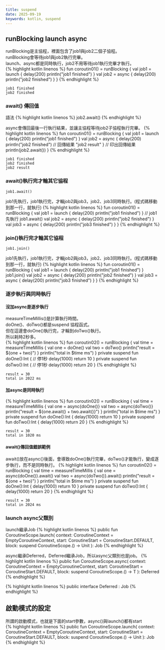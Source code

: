 ```yaml
---
title: suspend
date: 2025-09-19
keywords: kotlin, suspend
---
```

## runBlocking launch async
runBlocking是主協程，裡面包含了job1與job2二個子協程。<br>
runBlocking會等待job1與job2執行完畢。<br>
launch、async都是同時執行，job2不用等待job1執行完畢才執行。<br>
{% highlight kotlin linenos %}
  fun coroutin01() = runBlocking {
    val job1 = launch {
      delay(200)
      println("job1 finished")
    }
    val job2 = async {
      delay(200)
      println("job2 finished")
    }
  }
{% endhighlight %}
```
job1 finished
job2 finished
```

### await() 傳回值
語法
{% highlight kotlin linenos %}
job2.await()
{% endhighlight %}

async會傳回最後一行執行結果，並讓主協程等待job2子協程執行完畢。
{% highlight kotlin linenos %}
  fun coroutin01() = runBlocking {
    val job1 = launch {
      delay(200)
      println("job1 finished")
    }
    val job2 = async {
      delay(200)
      println("job2 finished")
      // 回傳結果
      "job2 result"
    }
    // 印出回傳結果
    println(job2.await())
  }
{% endhighlight %}
```
job1 finished
job2 finished
job2 result
```

### await()執行完才輪其它協程
```
job1.await()
```
job1先執行，job1執行完，才輪job2與job3，job2、job3同時執行。(程式碼移動到那一行，就執行)
{% highlight kotlin linenos %}
  fun coroutin01() = runBlocking {
    val job1 = launch {
      delay(200)
      println("job1 finished")
    }
    // job1 先執行
    job1.await()
    val job2 = async {
      delay(200)
      println("job2 finished")
    }
    val job3 = async {
      delay(200)
      println("job3 finished")
    }
  }
{% endhighlight %}

### join()執行完才輪其它協程
```
job1.join()
```
job1先執行，job1執行完，才輪job2與job3，job2、job3同時執行。(程式碼移動到那一行，就執行)
{% highlight kotlin linenos %}
  fun coroutin01() = runBlocking {
    val job1 = launch {
      delay(200)
      println("job1 finished")
    }
    job1.join()
    val job2 = async {
      delay(200)
      println("job2 finished")
    }
    val job3 = async {
      delay(200)
      println("job3 finished")
    }
  }
{% endhighlight %}

### 逐步執行與同時執行
#### 沒加async是逐步執行
measureTimeMillis()是計算執行時間。<br>
doOne()、doTwo()都是suspend 協程函式。<br>
但在這邊會doOne()執行完，才輪到doTwo()執行。<br>
所以耗時2秒多。<br>
{% highlight kotlin linenos %}
  fun coroutin02() = runBlocking {
    val time = measureTimeMillis {
      val one = doOne()
      val two = doTwo()
      println("result = ${one + two}")
    }
    println("total in $time ms")
  }
  private suspend fun doOne():Int {
    // 停1秒
    delay(1000)
    return 10
  }
  private suspend fun doTwo():Int {
    // 停1秒
    delay(1000)
    return 20
  }
{% endhighlight %}
```
result = 30
total in 2022 ms
```
#### 加async是同時執行
{% highlight kotlin linenos %}
  fun coroutin02() = runBlocking {
    val time = measureTimeMillis {
      val one = async{doOne()}
      val two = async{doTwo()}
      println("result = ${one.await() + two.await()}")
    }
    println("total in $time ms")
  }
  private suspend fun doOne():Int {
    delay(1000)
    return 10
  }
  private suspend fun doTwo():Int {
    delay(1000)
    return 20
  }
{% endhighlight %}
```
result = 30
total in 1020 ms
```

#### await()傳回值錯誤範例
await()放在async{}後面，會導致doOne()執行完畢，doTwo()才能執行，變成逐步執行，而不是同時執行。
{% highlight kotlin linenos %}
  fun coroutin02() = runBlocking {
    val time = measureTimeMillis {
      val one = async{doOne()}.await()
      val two = async{doTwo()}.await()
      println("result = ${one + two}")
    }
    println("total in $time ms")
  }
  private suspend fun doOne():Int {
    delay(1000)
    return 10
  }
  private suspend fun doTwo():Int {
    delay(1000)
    return 20
  }
{% endhighlight %}
```
result = 30
total in 2024 ms
```
### launch async父類別
launch繼承Job
{% highlight kotlin linenos %}
public fun CoroutineScope.launch(
    context: CoroutineContext = EmptyCoroutineContext,
    start: CoroutineStart = CoroutineStart.DEFAULT,
    block: suspend CoroutineScope.() -> Unit
): Job 
{% endhighlight %}

async繼承Deferred，Deferred繼承Job，所以async父類別也是job。
{% highlight kotlin linenos %}
public fun <T> CoroutineScope.async(
    context: CoroutineContext = EmptyCoroutineContext,
    start: CoroutineStart = CoroutineStart.DEFAULT,
    block: suspend CoroutineScope.() -> T
): Deferred<T> 
{% endhighlight %}

{% highlight kotlin linenos %}
public interface Deferred<out T> : Job
{% endhighlight %}

## 啟動模式的設定
所謂的啟動模式，也就是下面的start參數，async()與launch()都有start<br>
{% highlight kotlin linenos %}
public fun CoroutineScope.launch(
    context: CoroutineContext = EmptyCoroutineContext,
    start: CoroutineStart = CoroutineStart.DEFAULT,
    block: suspend CoroutineScope.() -> Unit
): Job 
{% endhighlight %}

